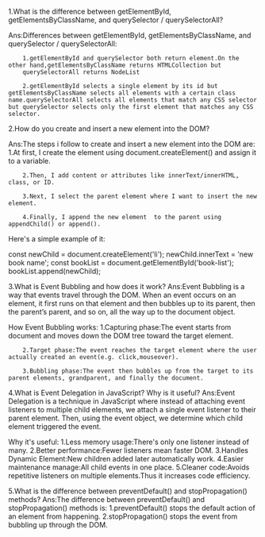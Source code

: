 1.What is the difference between getElementById, getElementsByClassName, and querySelector / querySelectorAll?

Ans:Differences between getElementById, getElementsByClassName, and querySelector / querySelectorAll:
        
        1.getElementById and querySelector both return element.On the other hand,getElementsByClassName returns HTMLCollection but
        querySelectorAll returns NodeList 
        
        2.getElementById selects a single element by its id but getElementsByClassName selects all elements with a certain class name.querySelectorAll selects all elements that match any CSS selector but querySelector selects only the first element that matches any CSS selector.


2.How do you create and insert a new element into the DOM?

Ans:The steps i follow to create and insert a new element into the DOM are:
        1.At first, I create the element using document.createElement() and assign it to a variable.

        2.Then, I add content or attributes like innerText/innerHTML, class, or ID.

        3.Next, I select the parent element where I want to insert the new element.

        4.Finally, I append the new element  to the parent using appendChild() or append().
Here's a simple example of it:

const newChild = document.createElement('li');
newChild.innerText = 'new book name';
const bookList = document.getElementById('book-list');
bookList.append(newChild);


3.What is Event Bubbling and how does it work?
Ans:Event Bubbling is a way that events travel through the DOM. When an event occurs on an element, it first runs on that element and then bubbles up to its parent, then the parent’s parent, and so on, all the way up to the document object.

 How Event Bubbling works:
        1.Capturing phase:The event starts from document and moves down the DOM tree toward the target element.

        2.Target phase:The event reaches the target element where the user actually created an event(e.g. click,mouseover).

        3.Bubbling phase:The event then bubbles up from the target to its parent elements, grandparent, and finally the document.


4.What is Event Delegation in JavaScript? Why is it useful?
Ans:Event Delegation is a technique in JavaScript where instead of attaching event listeners to multiple child elements, we attach a single event listener to their parent element. Then, using the event object, we determine which child element triggered the event.

Why it's useful:
        1.Less memory usage:There's only one listener instead of many.
        2.Better performance:Fewer listeners mean faster DOM.
        3.Handles Dynamic Element:New children added later automatically work.
        4.Easier maintenance manage:All child events in one place.
        5.Cleaner code:Avoids repetitive listeners on multiple elements.Thus it increases code efficiency.


5.What is the difference between preventDefault() and stopPropagation() methods?
Ans:The difference between preventDefault() and stopPropagation() methods
is:
        1.preventDefault() stops the default action of an element from happening.
        2.stopPropagation() stops the event from bubbling up through the DOM.